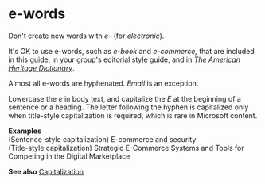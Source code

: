 # e-words

Don't create new words with *e-* (for *electronic*). 

It's OK to use e-words, such as *e-book* and *e-commerce,* that are included in this guide, in your group's editorial style guide, and in [*The American Heritage Dictionary*](https://ahdictionary.com/). 

Almost all e-words are hyphenated. *Email* is an exception.

Lowercase the *e* in body text, and capitalize the *E* at the beginning of a sentence or
a heading. The letter following the hyphen is capitalized
only when title-style capitalization is required, which is
rare in Microsoft content. 

**Examples**  
(Sentence-style capitalization) E-commerce and security  
(Title-style capitalization) Strategic E-Commerce Systems and Tools for Competing in the Digital Marketplace

**See also** [Capitalization](/style-guide/capitalization)
